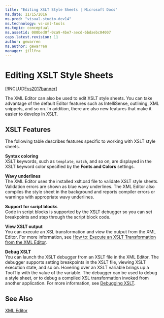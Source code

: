 ```yaml
---
title: "Editing XSLT Style Sheets | Microsoft Docs"
ms.date: 11/15/2016
ms.prod: "visual-studio-dev14"
ms.technology: vs-xml-tools
ms.topic: conceptual
ms.assetid: 080bed0f-0ca9-4be7-aecd-6bdaebc04007
caps.latest.revision: 11
author: gewarren
ms.author: gewarren
manager: jillfra
---
```

# Editing XSLT Style Sheets
[!INCLUDE[vs2017banner](../includes/vs2017banner.md)]

  
The XML Editor can also be used to edit XSLT style sheets. You can take advantage of the default Editor features such as IntelliSense, outlining, XML snippets, and so on. In addition, there are also new features that make it easier to develop in XSLT.  
  
## XSLT Features  
 The following table describes features specific to working with XSLT style sheets.  
  
 **Syntax coloring**  
 XSLT keywords, such as `template`, `match`, and so on, are displayed in the XSLT keyword color specified by the **Fonts and Colors** settings.  
  
 **Wavy underlines**  
 The XML Editor uses the installed xslt.xsd file to validate XSLT style sheets. Validation errors are shown as blue wavy underlines. The XML Editor also compiles the style sheet in the background and reports compiler errors or warnings with appropriate wavy underlines.  
  
 **Support for script blocks**  
 Code in script blocks is supported by the XSLT debugger so you can set breakpoints and step through the script block code.  
  
 **View XSLT output**  
 You can execute an XSL transformation and view the output from the XML Editor. For more information, see [How to: Execute an XSLT Transformation from the XML Editor](../xml-tools/how-to-execute-an-xslt-transformation-from-the-xml-editor.md).  
  
 **Debug XSLT**  
 You can launch the XSLT debugger from an XSLT file in the XML Editor. The debugger supports setting breakpoints in the XSLT file, viewing XSLT execution state, and so on. Hovering over an XSLT variable brings up a ToolTip with the value of the variable. The debugger can be used to debug a style sheet, or to debug a compiled XSL transformation invoked from another application. For more information, see [Debugging XSLT](../xml-tools/debugging-xslt.md).  
  
## See Also  
 [XML Editor](../xml-tools/xml-editor.md)
